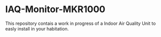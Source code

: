 # IAQ-Monitor-MKR1000
This repository contais a work in progress of a Indoor Air Quality Unit to easly install in your habitation.

